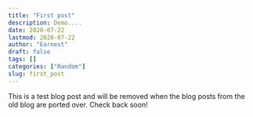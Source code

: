 ```yaml
---
title: "First post"
description: Demo....
date: 2020-07-22
lastmod: 2020-07-22
author: "Earnest"
draft: false
tags: []
categories: ["Random"]
slug: first_post
---
```


This is a test blog post and will be removed when the blog posts from the old blog are ported over. Check back soon!
